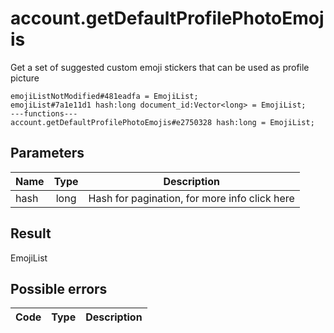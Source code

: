 # account.getDefaultProfilePhotoEmojis
Get a set of suggested custom emoji stickers that can be used as profile picture

```
emojiListNotModified#481eadfa = EmojiList;
emojiList#7a1e11d1 hash:long document_id:Vector<long> = EmojiList;
---functions---
account.getDefaultProfilePhotoEmojis#e2750328 hash:long = EmojiList;
```

## Parameters
| Name | Type | Description |
| ---- | :----: | ----------- |
| hash | long | Hash for pagination, for more info click here |


## Result
EmojiList

## Possible errors
| Code | Type | Description |
| ---- | :----: | ----------- |


